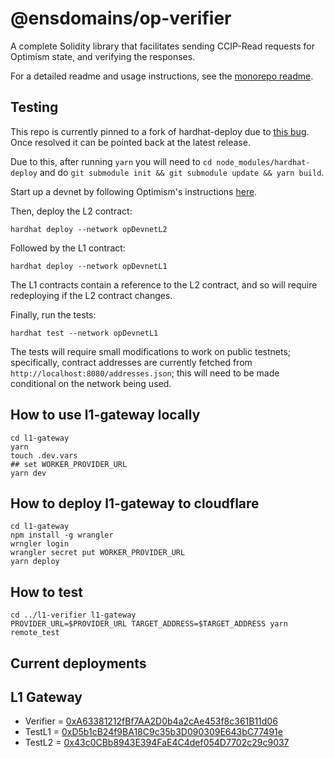 # @ensdomains/op-verifier

A complete Solidity library that facilitates sending CCIP-Read requests for Optimism state, and verifying the responses.

For a detailed readme and usage instructions, see the [monorepo readme](https://github.com/ensdomains/evmgateway/tree/main).

## Testing

This repo is currently pinned to a fork of hardhat-deploy due to [this bug](https://github.com/wighawag/hardhat-deploy/issues/490). Once resolved it can be pointed back at the latest release.

Due to this, after running `yarn` you will need to `cd node_modules/hardhat-deploy` and do `git submodule init && git submodule update && yarn build`.

Start up a devnet by following Optimism's instructions [here](https://community.optimism.io/docs/developers/build/dev-node/#do-i-need-this).

Then, deploy the L2 contract:

```
hardhat deploy --network opDevnetL2
```

Followed by the L1 contract:

```
hardhat deploy --network opDevnetL1
```

The L1 contracts contain a reference to the L2 contract, and so will require redeploying if the L2 contract changes.

Finally, run the tests:

```
hardhat test --network opDevnetL1
```

The tests will require small modifications to work on public testnets; specifically, contract addresses are currently fetched from `http://localhost:8080/addresses.json`; this will need to be made conditional on the network being used.

## How to use l1-gateway locally

```
cd l1-gateway
yarn
touch .dev.vars
## set WORKER_PROVIDER_URL
yarn dev
```

## How to deploy l1-gateway to cloudflare

```
cd l1-gateway
npm install -g wrangler
wrngler login
wrangler secret put WORKER_PROVIDER_URL
yarn deploy
```

## How to test

```
cd ../l1-verifier l1-gateway
PROVIDER_URL=$PROVIDER_URL TARGET_ADDRESS=$TARGET_ADDRESS yarn remote_test
```

## Current deployments

## L1 Gateway

- Verifier = [0xA63381212fBf7AA2D0b4a2cAe453f8c361B11d06](https://goerli.etherscan.io/address/0xA63381212fBf7AA2D0b4a2cAe453f8c361B11d06)
- TestL1 = [0xD5b1cB24f9BA18C9c35b3D090309E643bC77491e](https://goerli.etherscan.io/address/0xD5b1cB24f9BA18C9c35b3D090309E643bC77491e)
- TestL2 = [0x43c0CBb8943E394FaE4C4def054D7702c29c9037](https://goerli.etherscan.io/address/0x43c0CBb8943E394FaE4C4def054D7702c29c9037)
